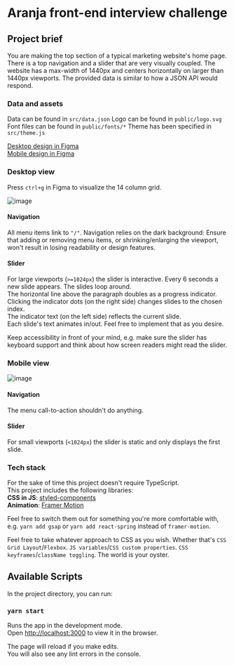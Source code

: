 # Aranja front-end interview challenge

## Project brief

You are making the top section of a typical marketing website's home page. There is a top navigation and a slider that are very visually coupled.
The website has a max-width of 1440px and centers horizontally on larger than 1440px viewports.
The provided data is similar to how a JSON API would respond.

### Data and assets

Data can be found in `src/data.json`
Logo can be found in `public/logo.svg`
Font files can be found in `public/fonts/*`
Theme has been specified in `src/theme.js`

[Desktop design in Figma](https://www.figma.com/file/h3XWe6bnNy9CDSf6bY4rGG/Werk-Aranja-interview-challenge?node-id=1%3A33)\
[Mobile design in Figma](https://www.figma.com/file/h3XWe6bnNy9CDSf6bY4rGG/Werk-Aranja-interview-challenge?node-id=1%3A48)

### Desktop view

Press `ctrl+g` in Figma to visualize the 14 column grid.

![image](https://user-images.githubusercontent.com/8494120/103651391-6def1200-4f59-11eb-8d85-0c55c863ab0b.png)

#### Navigation

All menu items link to `"/"`.
Navigation relies on the dark background: Ensure that adding or removing menu items, or shrinking/enlarging the viewport, won't result in losing readability or design features.

#### Slider

For large viewports (`>=1024px`) the slider is interactive. Every 6 seconds a new slide appears. The slides loop around.\
The horizontal line above the paragraph doubles as a progress indicator.\
Clicking the indicator dots (on the right side) changes slides to the chosen index.\
The indicator text (on the left side) reflects the current slide.\
Each slide's text animates in/out. Feel free to implement that as you desire.

Keep accessibility in front of your mind, e.g. make sure the slider has keyboard support and think about how screen readers might read the slider.

### Mobile view

![image](https://user-images.githubusercontent.com/8494120/103651441-82cba580-4f59-11eb-991c-fd630685d169.png)

#### Navigation

The menu call-to-action shouldn't do anything.

#### Slider

For small viewports (`<1024px`) the slider is static and only displays the first slide.

### Tech stack

For the sake of time this project doesn't require TypeScript.\
This project includes the following libraries:\
**CSS in JS**: [styled-components](https://github.com/styled-components/styled-components)\
**Animation**: [Framer Motion](https://github.com/framer/motion)

Feel free to switch them out for something you're more comfortable with, e.g. `yarn add gsap` or `yarn add react-spring` instead of `framer-motion`.

Feel free to take whatever approach to CSS as you wish. Whether that's `CSS Grid Layout`/`Flexbox`. `JS variables`/`CSS custom properties`. `CSS keyframes`/`className toggling`. The world is your oyster.

## Available Scripts

In the project directory, you can run:

### `yarn start`

Runs the app in the development mode.\
Open [http://localhost:3000](http://localhost:3000) to view it in the browser.

The page will reload if you make edits.\
You will also see any lint errors in the console.
